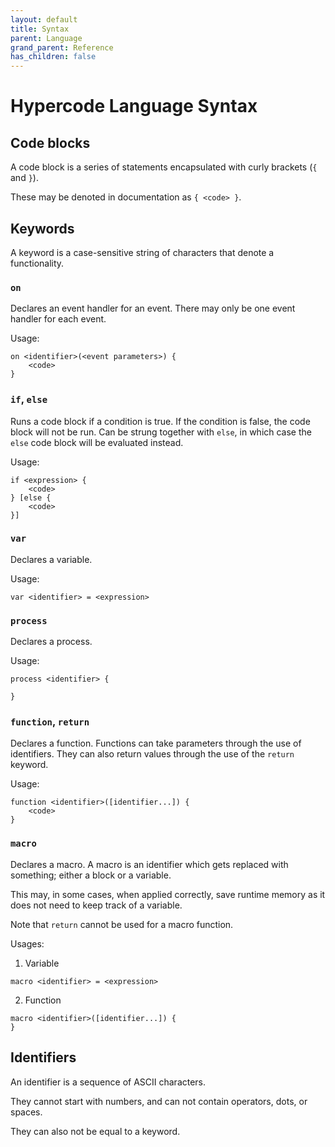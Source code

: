 ```yaml
---
layout: default
title: Syntax
parent: Language
grand_parent: Reference
has_children: false
---
```


# Hypercode Language Syntax

## Code blocks

A code block is a series of statements encapsulated with curly brackets (`{` and `}`).

These may be denoted in documentation as `{ <code> }`.

## Keywords

A keyword is a case-sensitive string of characters that denote a functionality.

### `on`

Declares an event handler for an event.
There may only be one event handler for each event.

Usage:
```hypercode 
on <identifier>(<event parameters>) {
    <code>
}
```

### `if`, `else`

Runs a code block if a condition is true.
If the condition is false, the code block will not be run. Can be strung together with `else`, in which case the `else` code block will be evaluated instead.

Usage:
```hypercode
if <expression> {
    <code>
} [else {
    <code>
}]
```

### `var`

Declares a variable.

Usage: 
```hypercode
var <identifier> = <expression>
```

### `process`

Declares a process.

Usage:
```hypercode
process <identifier> {

}
```

### `function`, `return`

Declares a function.
Functions can take parameters through the use of identifiers.
They can also return values through the use of the `return` keyword.

Usage:
```hypercode
function <identifier>([identifier...]) {
    <code>
}
```

### `macro`

Declares a macro.
A macro is an identifier which gets replaced with something; either a block or a variable.

This may, in some cases, when applied correctly, save runtime memory as it does not need to keep track of a variable.

Note that `return` cannot be used for a macro function.

Usages:
1. Variable
```hypercode 
macro <identifier> = <expression>
```
2. Function
```hypercode
macro <identifier>([identifier...]) {
}
```

## Identifiers

An identifier is a sequence of ASCII characters.

They cannot start with numbers, and can not contain operators, dots, or spaces.

They can also not be equal to a keyword.